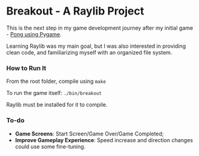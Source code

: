 # Breakout - A Raylib Project
This is the next step in my game development journey after my initial game - [Pong using Pygame](https://github.com/cesarpmorais/Pong-Pygame/tree/main).

Learning Raylib was my main goal, but I was also interested in providing clean code, and familiarizing myself with an organized file system.

### How to Run It
From the root folder, compile using
```make```

To run the game itself:
```./bin/breakout```

Raylib must be installed for it to compile.

### To-do
- __Game Screens__: Start Screen/Game Over/Game Completed;
- __Improve Gameplay Experience__: Speed increase and direction changes could use some fine-tuning.